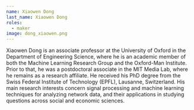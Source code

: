 ```yaml
---
name: Xiaowen Dong
last_name: Xiaowen Dong
roles:
  - maker
image: dong_xiaowen.png
---
```

Xiaowen Dong is an associate professor at the University of Oxford in the Department of Engineering Science, where he is an academic member of both the Machine Learning Research Group and the Oxford-Man Institute. Prior to that, he was a postdoctoral associate in the MIT Media Lab, where he remains as a research affiliate. He received his PhD degree from the Swiss Federal Institute of Technology (EPFL), Lausanne, Switzerland. His main research interests concern signal processing and machine learning techniques for analyzing network data, and their applications in studying questions across social and economic sciences.